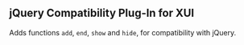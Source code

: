 jQuery Compatibility Plug-In for XUI
-------------
Adds functions `add`, `end`, `show` and `hide`, for compatibility with jQuery.
